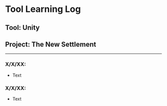 # Tool Learning Log

## Tool: **Unity**

## Project: **The New Settlement**

---

### X/X/XX:
* Text

### X/X/XX:
* Text


<!-- 
* Links you used today (websites, videos, etc)
* Things you tried, progress you made, etc
* Challenges, a-ha moments, etc
* Questions you still have
* What you're going to try next
-->
